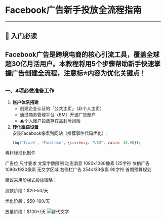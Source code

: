 # Facebook广告新手投放全流程指南
---
## 🌟 入门必读
Facebook广告是跨境电商的核心引流工具，覆盖全球超30亿月活用户。本教程将用5个步骤帮助新手快速掌握广告创建全流程，注意标⭐内容为优化关键点！
---
### 一、4项必做准备工作
1. **账户体系搭建**
   - 创建企业认证的「公共主页」（非个人主页）
   - 通过商务管理平台（BM）开通广告账户
   - ⚠️个人账户投放存在高封号风险
2. **转化跟踪设置**  
   安装Facebook像素到网站（推荐事件代码优化）：
   ```js
   fbq('track', 'Purchase', {currency: "USD", value: 30.00});
素材标准化制作

广告位	尺寸要求	文案字数限制
动态消息	1080x1080像素	125字符
快拍广告	1080x1920像素	无文字区域
右侧栏广告	254x133像素	90字符
首期预算规划

建议采用阶梯式投放策略：

测款阶段：$20-50/天

优化阶段：$50-100/天

放量阶段：$100+/天
![替代文字](微信图片_20250331131736.jpg)
